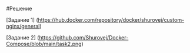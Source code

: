 #Решение

[Задание 1] (https://hub.docker.com/repository/docker/shurovej/custom-nginx/general)

[Задание 2] (https://github.com/Shurovej/Docker-Compose/blob/main/task2.png)

